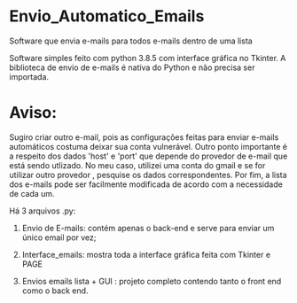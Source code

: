 # Envio_Automatico_Emails
Software que envia e-mails para todos e-mails dentro de uma lista 

Software simples feito com python 3.8.5 com interface gráfica no Tkinter. A biblioteca de envio de e-mails é nativa do Python e não precisa ser importada.

# Aviso: 
Sugiro criar outro e-mail, pois as configurações feitas para enviar e-mails automáticos costuma deixar sua conta vulnerável. Outro ponto importante é a respeito dos dados 'host' e 'port' que depende do provedor de e-mail que está sendo utlizado. No meu caso, utilizei uma conta do gmail e se for utilizar outro provedor , pesquise os dados correspondentes.
Por fim, a lista dos e-mails pode ser facilmente modificada de acordo com a necessidade de cada um. 

Há 3 arquivos .py: 
1) Envio de E-mails: contém apenas o back-end e serve para enviar um único email
por vez; 

2) Interface_emails: mostra toda a interface gráfica feita com Tkinter e PAGE

3) Envios emails lista + GUI : projeto completo contendo tanto o front end como o back end. 
